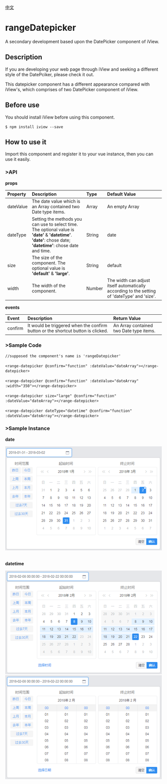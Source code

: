 [中文]()

# rangeDatepicker
A secondary development based upon the DatePicker component of iView.


## Description
If you are developing your web page through iView and seeking a different style of the DatePciker, please check it out.

This datepicker component has a different appearance compared with iView's, which comprises of two DatePicker component of iView. 

## Before use
You should install iView before using this component.
```
$ npm install iview --save
```

## How to use it
Import this component and register it to your vue instance, then you can use it easily.

### >API

**props**

|**Property**|**Description**|**Type**|**Default Value**|
|:-|:-|:-|:-|
|dateValue|The date value which is an Array contained two Date type items.|Array|An empty Array|
|dateType|Setting the methods you can use to select time. The optional value is **'date'** & **'datetime'**. <br/>**'date'**: chose date;<br/>**'datetime'**: chose date and time.|String|date|
|size|The size of the component. The optional value is **'default'** & **'large'**.|String|default|
|width|The width of the component.|Number|The width can adjust itself automatically according to the setting of 'dateType' and 'size'.|


**events**

|**Event**|**Description**|**Return Value**|
|:-|:-|:-|
|confirm|It would be triggered when the confirm button or the shortcut button is clicked.|An Array contained two Date type items.|


### >Sample Code

```
//supposed the component's name is 'rangeDatepicker'

<range-datepicker @confirm="function" :dateValue="dateArray"></range-datepicker>

<range-datepicker @confirm="function" :dateValue="dateArray" :width="350"></range-datepicker>

<range-datepicker size="large" @confirm="function" :dateValue="dateArray"></range-datepicker>

<range-datepicker dateType="datetime" @confirm="function" :dateValue="dateArray"></range-datepicker>
```

### >Sample Instance
**date**

![image][date-pic]
<br/>
<br/>

**datetime**

![image][datetime-pic-1]
![image][datetime-pic-2]



[date-pic]: https://raw.githubusercontent.com/trevorHsu/rangeDatepicker/master/sample%20instance%20picture/d1.png

[datetime-pic-1]: https://raw.githubusercontent.com/trevorHsu/rangeDatepicker/master/sample%20instance%20picture/d2.png

[datetime-pic-2]: https://raw.githubusercontent.com/trevorHsu/rangeDatepicker/master/sample%20instance%20picture/d3.png
